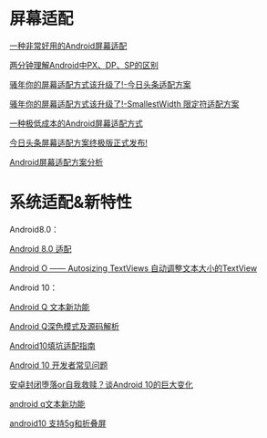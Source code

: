 #  屏幕适配

[一种非常好用的Android屏幕适配](https://www.jianshu.com/p/1302ad5a4b04)

[两分钟理解Android中PX、DP、SP的区别](https://blog.csdn.net/donkor_/article/details/77680042)

[骚年你的屏幕适配方式该升级了!-今日头条适配方案](https://juejin.im/post/5b7a29736fb9a019d53e7ee2)

[骚年你的屏幕适配方式该升级了!-SmallestWidth 限定符适配方案](https://juejin.im/post/5ba197e46fb9a05d0b142c62)

[一种极低成本的Android屏幕适配方式](https://mp.weixin.qq.com/s/d9QCoBP6kV9VSWvVldVVwA)

[今日头条屏幕适配方案终极版正式发布!](https://juejin.im/post/5bce688e6fb9a05cf715d1c2#heading-2)

[Android屏幕适配方案分析](https://segmentfault.com/a/1190000019089019?utm_source=weekly&utm_medium=email&utm_campaign=email_weekly#articleHeader3)

# 系统适配&新特性

Android8.0：

[Android 8.0 适配](https://www.jianshu.com/p/d9f5b0801c6b)

[Android O —— Autosizing TextViews 自动调整文本大小的TextView](https://blog.csdn.net/dale999/article/details/70145152)

Android 10：

[Android Q 文本新功能](https://www.jianshu.com/p/6b0ac3bd1641?hmsr=toutiao.io&utm_medium=toutiao.io&utm_source=toutiao.io)

[Android Q深色模式及源码解析](https://mp.weixin.qq.com/s/eZ6OQNYRgxPxAAxXt-uhjQ)

[Android10填坑适配指南](https://mp.weixin.qq.com/s/NfTYZ59WL1RfJhxU0D-8YA)

[Android 10 开发者常见问题](https://mp.weixin.qq.com/s/riPjR6XXPBKk6YTjzW2PCQ)

[安卓封闭堕落or自我救赎？谈Android 10的巨大变化](https://segmentfault.com/a/1190000020748384?utm_source=weekly&utm_medium=email&utm_campaign=email_weekly)

[android q文本新功能](https://mp.weixin.qq.com/s/Fe0fFJf76YNJg0mYaQSSjA)

[android10 支持5g和折叠屏](https://mp.weixin.qq.com/s/fqly1TEigtSQg5oW4OAnEA)





